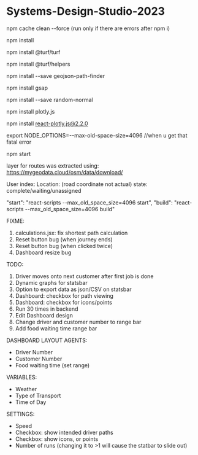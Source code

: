 # Systems-Design-Studio-2023

npm cache clean --force  (run only if there are errors after npm i)

npm install

npm install @turf/turf

npm install @turf/helpers

npm install --save geojson-path-finder

npm install gsap

npm install --save random-normal 

npm install plotly.js  

npm install react-plotly.js@2.2.0     

export NODE_OPTIONS=--max-old-space-size=4096       //when u get that fatal error

npm start

layer for routes was extracted using:
https://mygeodata.cloud/osm/data/download/


User index:
Location: (road coordinate not actual)
state: complete/waiting/unassigned


"start": "react-scripts --max_old_space_size=4096 start",
"build": "react-scripts --max_old_space_size=4096 build"

FIXME:
1. calculations.jsx: fix shortest path calculation
2. Reset button bug (when journey ends)
3. Reset button bug (when clicked twice)
4. Dashboard resize bug

TODO: 
1. Driver moves onto next customer after first job is done
2. Dynamic graphs for statsbar
3. Option to export data as json/CSV on statsbar
4. Dashboard: checkbox for path viewing
5. Dashboard: checkbox for icons/points
6. Run 30 times in backend
7. Edit Dashboard design
8. Change driver and customer number to range bar
9. Add food waiting time range bar


DASHBOARD LAYOUT
AGENTS:
- Driver Number
- Customer Number
- Food waiting time (set range)

VARIABLES:
- Weather
- Type of Transport
- Time of Day

SETTINGS:
- Speed
- Checkbox: show intended driver paths
- Checkbox: show icons, or points
- Number of runs (changing it to >1 will cause the statbar to slide out)